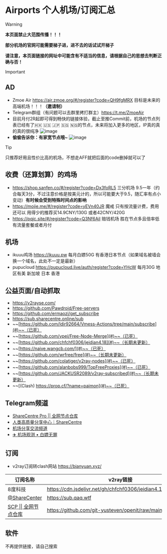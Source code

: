 # Airports 个人机场/订阅汇总

> [!Warning]
> **本页面禁止大范围传播！！！**
>
> **部分机场的官网可能需要梯子进，进不去的话试试开梯子**
> 
> **请注意，本页面链接的网址中可能含有不适当的信息，请根据自己的思想去判断正确与否！**

> [!important]
> ## AD
> - Zmoe Air https://air.zmoe.org/#/register?code=QH9fgMRX 目标是未来的高端机场！！！**（邀请制）**
> - Telegram群组（有问题可以去群里拷打群主）https://t.me/ZmoeAir
> - 目前月付2R起即可得到畅快的链接体验，截止至推Commit前，机场的节点列表已经有了🇭🇰 🇺🇸 🇯🇵 🇸🇬 🇳🇬的节点，未来将加入更多的地区，IP真的真的真的很纯净
>   ![image](https://github.com/user-attachments/assets/dfc113e0-0e0d-4a60-8f3e-aec601659883)
> - **偷偷告诉你：有家宽节点哦~**
>   ![image](https://github.com/user-attachments/assets/a8e2ee5c-190b-4b08-9df2-62b142ca7d14)


> [!Tip]
> 只推荐好用且性价比高的机场，不想走AFF就把后面的code删掉就可以了


## 收费（还算划算）的鸡场

- https://shop.sanfen.co/#/register?code=Dx3foRL5 三分机场 9.5一年（约合每天3分，不过注意价格是按美元计的，所以可能要大于9.5，随汇率有点小变动）**有时候会受到特殊时间点的影响**
- https://mojie.me/#/register?code=yEVn40JR 魔戒 只有按流量计费，费用还可以 用得少的推荐买14.9CNY/130G 或者42CNY/420G
- https://pqjc.site/#/register?code=Q3Nf6Ail 赔钱机场 胜在节点多且倍率低 有流量套餐或者月付

## 机场

- ikuuu鸡场 https://ikuuu.pw 每月白嫖50G 有香港日本节点（如果域名被墙会换一个域名，此处不一定是最新）
- pupucloud https://pupucloud.live/auth/register?code=YHcW 每月30G 地区有美 新加坡 日本 香港

## 公益页面/自动抓取

- https://v2rayse.com/
- https://github.com/Pawdroid/Free-servers
- https://github.com/ermaozi/get_subscribe
- https://sub.sharecentre.online/sub
- ~~[https://github.com/ldir92664/Vmess-Actions/tree/main/subscribe](#)~~（已死）
- ~~[https://github.com/vpei/Free-Node-Merge](#)~~（已死）
- ~~[https://github.com/chfchf0306/jeidian4.18](#)~~（长期未更新）
- ~~[https://naive.wangcb.com/](#)~~（已死）
- ~~[https://github.com/wrfree/free](#)~~（长期未更新）
- ~~[https://github.com/colatiger/v2ray-nodes](#)~~（已死）
- ~~[https://github.com/alanbobs999/TopFreeProxies](#)~~（已死）
- ~~[https://github.com/JACKUSR2089/v2ray-subscribed](#)~~（长期未更新）
- ~~[(Clash) https://prop.cf/?name=paimon](#)~~（已死）


## Telegram频道

- [ShareCentre Pro \|\| 全网节点仓库](https://t.me/ShareCentrePro)
- [人类高质量分享中心｜ShareCentre](https://t.me/ShareCentre)
- [机场分享交流频道](https://t.me/AirportShare)
- [✈️ 机场观测 • 白嫖无罪](https://t.me/freemason6)

## 订阅

- v2ray订阅转clash网站 https://bianyuan.xyz/

| 订阅名称 | v2ray链接 | clash链接 |
|---|---|---|
|8度科技 | https://cdn.jsdelivr.net/gh/chfchf0306/jeidian4.18@main/4.18 | https://suo.yt/ikUfkC8|
|[@ShareCenter](https://t.me/ShareCentre) | https://sub.qaq.wtf | https://suo.yt/qYYCZrL |
| [SCP \|\| 全网节点仓库](https://t.me/ShareCentrePro) | https://github.com/git-yusteven/openit/raw/main/long | https://github.com/git-yusteven/openit/raw/main/Clash.yaml |

## 软件

不再提供链接，请自己搜索
